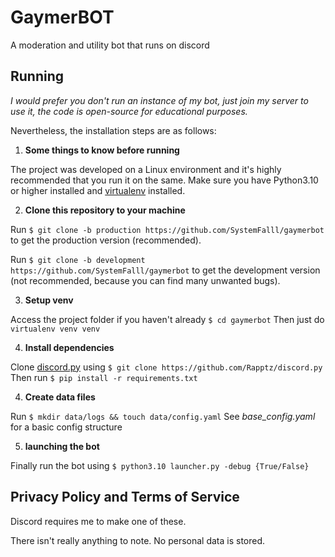 # GaymerBOT
A moderation and utility bot that runs on discord

## Running

*I would prefer you don't run an instance of my bot, just join my server to use it, the code is open-source for educational purposes.*

Nevertheless, the installation steps are as follows:
1.  **Some things to know before running**

The project was developed on a Linux environment and it's highly recommended that you run it on the same.
Make sure you have Python3.10 or higher installed and [virtualenv](https://virtualenv.pypa.io/en/latest/installation.html) installed.

2.  **Clone this repository to your machine**

Run `$ git clone -b production https://github.com/SystemFalll/gaymerbot` to get the production version (recommended).

Run `$ git clone -b development https://github.com/SystemFalll/gaymerbot` to get the development version (not recommended, because you can find many unwanted bugs).

3.  **Setup venv**

Access the project folder if you haven't already `$ cd gaymerbot` 
Then just do  `virtualenv venv venv`

4.  **Install dependencies**

Clone [discord.py](https://github.com/Rapptz/discord.py) using `$ git clone https://github.com/Rapptz/discord.py`
Then run  `$ pip install -r requirements.txt`

4.  **Create data files**

Run `$ mkdir data/logs && touch data/config.yaml`
See *base_config.yaml* for a basic config structure

5.  **launching the bot**

Finally run the bot using `$ python3.10 launcher.py -debug {True/False}`


## Privacy Policy and Terms of Service

Discord requires me to make one of these.

There isn't really anything to note. No personal data is stored.